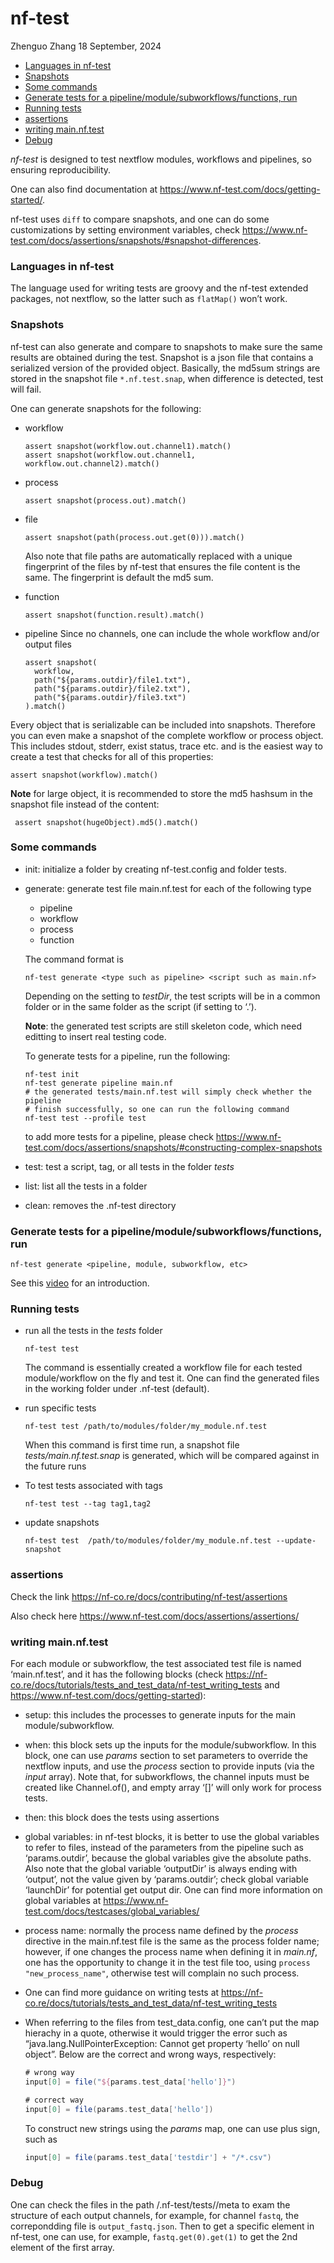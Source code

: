 nf-test
================
Zhenguo Zhang
18 September, 2024

-   [Languages in nf-test](#languages-in-nf-test)
-   [Snapshots](#snapshots)
-   [Some commands](#some-commands)
-   [Generate tests for a pipeline/module/subworkflows/functions,
    run](#generate-tests-for-a-pipelinemodulesubworkflowsfunctions-run)
-   [Running tests](#running-tests)
-   [assertions](#assertions)
-   [writing main.nf.test](#writing-mainnftest)
-   [Debug](#debug)

*nf-test* is designed to test nextflow modules, workflows and pipelines,
so ensuring reproducibility.

One can also find documentation at
<https://www.nf-test.com/docs/getting-started/>.

nf-test uses `diff` to compare snapshots, and one can do some
customizations by setting environment variables, check
<https://www.nf-test.com/docs/assertions/snapshots/#snapshot-differences>.

### Languages in nf-test

The language used for writing tests are groovy and the nf-test extended
packages, not nextflow, so the latter such as `flatMap()` won’t work.

### Snapshots

nf-test can also generate and compare to snapshots to make sure the same
results are obtained during the test. Snapshot is a json file that
contains a serialized version of the provided object. Basically, the
md5sum strings are stored in the snapshot file `*.nf.test.snap`, when
difference is detected, test will fail.

One can generate snapshots for the following:

-   workflow

        assert snapshot(workflow.out.channel1).match()
        assert snapshot(workflow.out.channel1, workflow.out.channel2).match()

-   process

        assert snapshot(process.out).match()

-   file

        assert snapshot(path(process.out.get(0))).match()

    Also note that file paths are automatically replaced with a unique
    fingerprint of the files by nf-test that ensures the file content is
    the same. The fingerprint is default the md5 sum.

-   function

        assert snapshot(function.result).match()

-   pipeline Since no channels, one can include the whole workflow
    and/or output files

        assert snapshot(
          workflow,
          path("${params.outdir}/file1.txt"),
          path("${params.outdir}/file2.txt"),
          path("${params.outdir}/file3.txt")
        ).match()

Every object that is serializable can be included into snapshots.
Therefore you can even make a snapshot of the complete workflow or
process object. This includes stdout, stderr, exist status, trace etc.
and is the easiest way to create a test that checks for all of this
properties:

    assert snapshot(workflow).match()

**Note** for large object, it is recommended to store the md5 hashsum in
the snapshot file instead of the content:

     assert snapshot(hugeObject).md5().match()

### Some commands

-   init: initialize a folder by creating nf-test.config and folder
    tests.

-   generate: generate test file main.nf.test for each of the following
    type

    -   pipeline
    -   workflow
    -   process
    -   function

    The command format is

        nf-test generate <type such as pipeline> <script such as main.nf>

    Depending on the setting to *testDir*, the test scripts will be in a
    common folder or in the same folder as the script (if setting to
    ‘.’).

    **Note**: the generated test scripts are still skeleton code, which
    need editting to insert real testing code.

    To generate tests for a pipeline, run the following:

        nf-test init
        nf-test generate pipeline main.nf
        # the generated tests/main.nf.test will simply check whether the pipeline
        # finish successfully, so one can run the following command
        nf-test test --profile test

    to add more tests for a pipeline, please check
    <https://www.nf-test.com/docs/assertions/snapshots/#constructing-complex-snapshots>

-   test: test a script, tag, or all tests in the folder *tests*

-   list: list all the tests in a folder

-   clean: removes the .nf-test directory

### Generate tests for a pipeline/module/subworkflows/functions, run

    nf-test generate <pipeline, module, subworkflow, etc>

See this [video](https://www.youtube.com/watch?v=K9B7JRkMpQ4) for an
introduction.

### Running tests

-   run all the tests in the *tests* folder

        nf-test test

    The command is essentially created a workflow file for each tested
    module/workflow on the fly and test it. One can find the generated
    files in the working folder under .nf-test (default).

-   run specific tests

        nf-test test /path/to/modules/folder/my_module.nf.test

    When this command is first time run, a snapshot file
    *tests/main.nf.test.snap* is generated, which will be compared
    against in the future runs

-   To test tests associated with tags

        nf-test test --tag tag1,tag2

-   update snapshots

        nf-test test  /path/to/modules/folder/my_module.nf.test --update-snapshot

### assertions

Check the link <https://nf-co.re/docs/contributing/nf-test/assertions>

Also check here <https://www.nf-test.com/docs/assertions/assertions/>

### writing main.nf.test

For each module or subworkflow, the test associated test file is named
‘main.nf.test’, and it has the following blocks (check
<https://nf-co.re/docs/tutorials/tests_and_test_data/nf-test_writing_tests>
and <https://www.nf-test.com/docs/getting-started>):

-   setup: this includes the processes to generate inputs for the main
    module/subworkflow.

-   when: this block sets up the inputs for the module/subworkflow. In
    this block, one can use *params* section to set parameters to
    override the nextflow inputs, and use the *process* section to
    provide inputs (via the *input* array). Note that, for subworkflows,
    the channel inputs must be created like Channel.of(), and empty
    array ‘\[\]’ will only work for process tests.

-   then: this block does the tests using assertions

-   global variables: in nf-test blocks, it is better to use the global
    variables to refer to files, instead of the parameters from the
    pipeline such as ‘params.outdir’, because the global variables give
    the absolute paths. Also note that the global variable ‘outputDir’
    is always ending with ‘output’, not the value given by
    ‘params.outdir’; check global variable ‘launchDir’ for potential get
    output dir. One can find more information on global variables at
    <https://www.nf-test.com/docs/testcases/global_variables/>

-   process name: normally the process name defined by the *process*
    directive in the main.nf.test file is the same as the process folder
    name; however, if one changes the process name when defining it in
    *main.nf*, one has the opportunity to change it in the test file
    too, using `process "new_process_name"`, otherwise test will
    complain no such process.

-   One can find more guidance on writing tests at
    <https://nf-co.re/docs/tutorials/tests_and_test_data/nf-test_writing_tests>

-   When referring to the files from test\_data.config, one can’t put
    the map hierachy in a quote, otherwise it would trigger the error
    such as “java.lang.NullPointerException: Cannot get property ‘hello’
    on null object”. Below are the correct and wrong ways, respectively:

    ``` groovy
    # wrong way
    input[0] = file("${params.test_data['hello']}")
    ```

    ``` groovy
    # correct way
    input[0] = file(params.test_data['hello'])
    ```

    To construct new strings using the *params* map, one can use plus
    sign, such as

    ``` groovy
    input[0] = file(params.test_data['testdir'] + "/*.csv")
    ```

### Debug

One can check the files in the path
<launchDir>/.nf-test/tests/<hash-tag>/meta to exam the structure of each
output channels, for example, for channel `fastq`, the correpondding
file is `output_fastq.json`. Then to get a specific element in nf-test,
one can use, for example, `fastq.get(0).get(1)` to get the 2nd element
of the first array.
